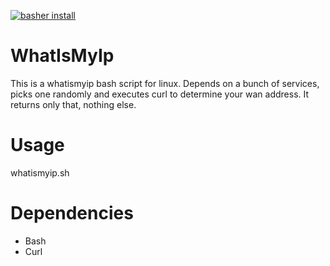 [![basher install](https://www.basher.it/assets/logo/basher_install.svg)](https://www.basher.it/package/)
# WhatIsMyIp
This is a whatismyip bash script for linux.
Depends on a bunch of services, picks one randomly and executes curl to determine your wan address. It returns only that, nothing else.

# Usage
whatismyip.sh

# Dependencies
- Bash
- Curl
